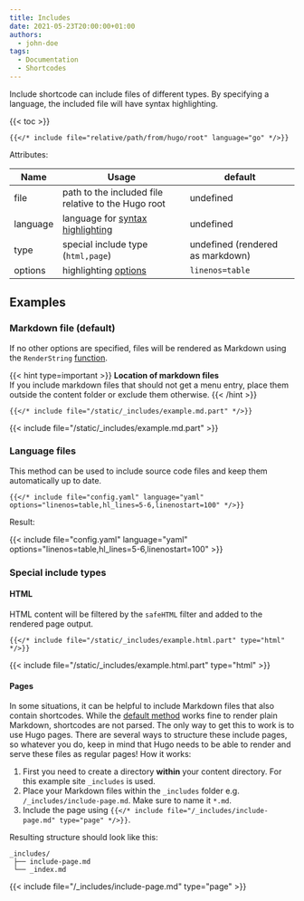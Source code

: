 ```yaml
---
title: Includes
date: 2021-05-23T20:00:00+01:00
authors:
  - john-doe
tags:
  - Documentation
  - Shortcodes
---
```


Include shortcode can include files of different types. By specifying a language, the included file will have syntax highlighting.

<!--more-->

{{< toc >}}

<!-- prettier-ignore-start -->
```tpl
{{</* include file="relative/path/from/hugo/root" language="go" */>}}
```
<!-- prettier-ignore-end -->

Attributes:

| Name     | Usage                                                                                                                               | default                          |
| -------- | ----------------------------------------------------------------------------------------------------------------------------------- | -------------------------------- |
| file     | path to the included file relative to the Hugo root                                                                                 | undefined                        |
| language | language for [syntax highlighting](https://gohugo.io/content-management/syntax-highlighting/#list-of-chroma-highlighting-languages) | undefined                        |
| type     | special include type (`html,page`)                                                                                                  | undefined (rendered as markdown) |
| options  | highlighting [options](https://gohugo.io/content-management/syntax-highlighting/#highlight-shortcode)                               | `linenos=table`                  |

## Examples

### Markdown file (default)

If no other options are specified, files will be rendered as Markdown using the `RenderString` [function](https://gohugo.io/functions/renderstring/).

{{< hint type=important >}}
**Location of markdown files**\
If you include markdown files that should not get a menu entry, place them outside the content folder or exclude them otherwise.
{{< /hint >}}

<!-- prettier-ignore -->
```tpl
{{</* include file="/static/_includes/example.md.part" */>}}
```

<!-- prettier-ignore-start -->
<!-- spellchecker-disable -->
{{< include file="/static/_includes/example.md.part" >}}
<!-- spellchecker-enable -->
<!-- prettier-ignore-end -->

### Language files

This method can be used to include source code files and keep them automatically up to date.

<!-- prettier-ignore -->
```tpl
{{</* include file="config.yaml" language="yaml" options="linenos=table,hl_lines=5-6,linenostart=100" */>}}
```

Result:

<!-- prettier-ignore-start -->
<!-- spellchecker-disable -->
{{< include file="config.yaml" language="yaml" options="linenos=table,hl_lines=5-6,linenostart=100" >}}
<!-- spellchecker-enable -->
<!-- prettier-ignore-end -->

### Special include types

#### HTML

HTML content will be filtered by the `safeHTML` filter and added to the rendered page output.

<!-- prettier-ignore -->
```tpl
{{</* include file="/static/_includes/example.html.part" type="html" */>}}
```

{{< include file="/static/_includes/example.html.part" type="html" >}}

#### Pages

In some situations, it can be helpful to include Markdown files that also contain shortcodes. While the [default method](#markdown-file-default) works fine to render plain Markdown, shortcodes are not parsed. The only way to get this to work is to use Hugo pages. There are several ways to structure these include pages, so whatever you do, keep in mind that Hugo needs to be able to render and serve these files as regular pages! How it works:

1. First you need to create a directory **within** your content directory. For this example site `_includes` is used.
2. Place your Markdown files within the `_includes` folder e.g. `/_includes/include-page.md`. Make sure to name it `*.md`.
3. Include the page using `{{</* include file="/_includes/include-page.md" type="page" */>}}`.

Resulting structure should look like this:

```Shell
_includes/
 ├── include-page.md
 └── _index.md
```

{{< include file="/_includes/include-page.md" type="page" >}}
